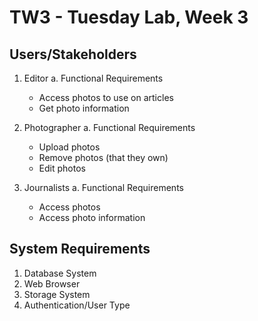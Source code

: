 # TW3 - Tuesday Lab, Week 3

## Users/Stakeholders
  1. Editor
    a. Functional Requirements
      - Access photos to use on articles
      - Get photo information

  2. Photographer
    a. Functional Requirements
      - Upload photos
      - Remove photos (that they own)
      - Edit photos

  3. Journalists
    a. Functional Requirements
      - Access photos
      - Access photo information

## System Requirements
  1. Database System
  2. Web Browser
  3. Storage System
  4. Authentication/User Type
